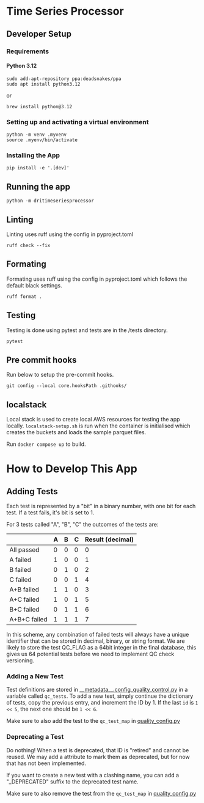 # Time Series Processor

## Developer Setup

### Requirements

#### Python 3.12
```commandline
sudo add-apt-repository ppa:deadsnakes/ppa
sudo apt install python3.12
```
or
```commandline
brew install python@3.12
```

### Setting up and activating a virtual environment
```commandline
python -m venv .myvenv
source .myenv/bin/activate
```

### Installing the App

```commandline
pip install -e '.[dev]'
```

## Running the app
```commandline
python -m dritimeseriesprocessor
```

## Linting
Linting uses ruff using the config in pyproject.toml
```
ruff check --fix
```

## Formating
Formating uses ruff using the config in pyproject.toml which follows the default black settings.
```
ruff format .
```

## Testing
Testing is done using pytest and tests are in the /tests directory.
```
pytest
```

## Pre commit hooks
Run below to setup the pre-commit hooks.
```
git config --local core.hooksPath .githooks/
```

## localstack
Local stack is used to create local AWS resources for testing the app locally. `localstack-setup.sh` is run when the container is initialised which creates the buckets and loads the sample parquet files.

Run ```docker compose up``` to build.

# How to Develop This App

## Adding Tests

Each test is represented by a "bit" in a binary number, with one bit for each test. If a test fails, it's bit is set to 1.

For 3 tests called "A", "B", "C" the outcomes of the tests are:

|      | A | B | C | Result (decimal) |
| ---- |---|---|----|-|
| All passed | 0 | 0 | 0 | 0 |
| A failed  | 1 | 0  | 0 |  1|
| B failed  | 0 | 1  | 0 |  2|
| C failed  | 0 | 0  | 1 |  4|
| A+B failed  | 1 | 1  | 0 |  3|
| A+C failed  | 1 | 0  | 1 |  5|
| B+C failed  | 0 | 1  | 1 |  6|
| A+B+C failed  | 1 | 1  | 1 |  7|

In this scheme, any combination of failed tests will always have a unique identifier that can be stored in decimal, binary, or string format. We are likely to store the test QC_FLAG as a 64bit integer in the final database, this gives us 64 potential tests before we need to implement QC check versioning.

### Adding a New Test

Test definitions are stored in [\_\_metadata\_\_.config_quality_control.py](./src/dritimeseriesprocessor__metadata__.config_quality_control.py) in a variable called `qc_tests`. To add a new test, simply continue the dictionary of tests, copy the previous entry, and increment the ID by 1. If the last `id` is `1 << 5`, the next one should be `1 << 6`.

Make sure to also add the test to the `qc_test_map` in [quality_config.py](./src/dritimeseriesprocessor/quality_control.py)

### Deprecating a Test

Do nothing! When a test is deprecated, that ID is "retired" and cannot be reused. We may add a attribute to mark them as deprecated, but for now that has not been implemented.

If you want to create a new test with a clashing name, you can add a "_DEPRECATED" suffix to the deprecated test name.

Make sure to also remove the test from the `qc_test_map` in [quality_config.py](./src/dritimeseriesprocessor/quality_control.py)